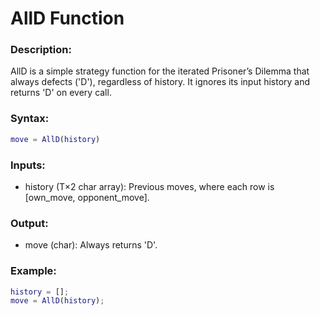 # AllD Function

### Description:

AllD is a simple strategy function for the iterated Prisoner’s Dilemma that always defects ('D'), regardless of history. It ignores its input history and returns 'D' on every call.

### Syntax:

```matlab
move = AllD(history)
```

### Inputs:

- history (T×2 char array): Previous moves, where each row is [own_move, opponent_move].

### Output:

- move (char): Always returns 'D'.

### Example:

```matlab
history = [];
move = AllD(history);
```
